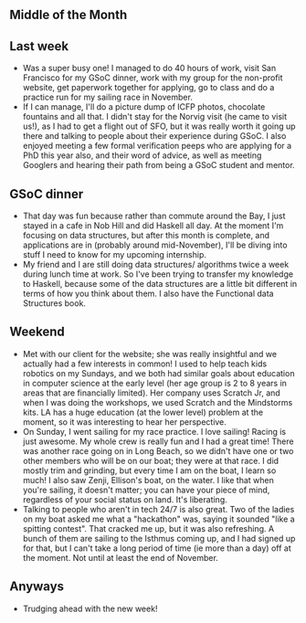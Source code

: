 ## Middle of the Month

## Last week
- Was a super busy one! I managed to do 40 hours of work, visit San Francisco for my GSoC dinner, work with my group
  for the non-profit website, get paperwork together for applying, go to class and do a practice run for my sailing race in November.
- If I can manage, I'll do a picture dump of ICFP photos, chocolate fountains and all that. I didn't stay for the Norvig
  visit (he came to visit us!), as I had to get a flight out of SFO, but it was really worth it going up there and talking to people about
  their experience during GSoC. I also enjoyed meeting a few formal verification peeps who are applying for a PhD this year
  also, and their word of advice, as well as meeting Googlers and hearing their path from being a GSoC student and mentor.
  
## GSoC dinner
- That day was fun because rather than commute around the Bay, I just stayed in a cafe in Nob Hill and did Haskell all day.
  At the moment I'm focusing on data structures, but after this month is complete, and applications are in (probably around
  mid-November), I'll be diving into stuff I need to know for my upcoming internship.
- My friend and I are still doing data structures/ algorithms twice a week during lunch time at work. So I've been trying 
  to transfer my knowledge to Haskell, because some of the data structures are a little bit different in terms of how you
  think about them. I also have the Functional data Structures book.

## Weekend

- Met with our client for the website; she was really insightful and we actually had a few interests in common! I used to 
  help teach kids robotics on my Sundays, and we both had similar goals about education in computer science at the early
  level (her age group is 2 to 8 years in areas that are financially limited). Her company uses Scratch Jr, and when I was
  doing the workshops, we used Scratch and the Mindstorms kits. LA has a huge education (at the lower level) problem at the moment,
  so it was interesting to hear her perspective.
- On Sunday, I went sailing for my race practice. I love sailing! Racing is just awesome. My whole crew is really fun and I 
  had a great time! There was another race going on in Long Beach, so we didn't have one or two other members who will be on
  our boat; they were at that race. I did mostly trim and grinding, but every time I am on the boat, I learn so much!
  I also saw Zenji, Ellison's boat, on the water. I like that when you're sailing, it doesn't matter; you can have your piece 
  of mind, regardless of your social status on land. It's liberating. 
- Talking to people who aren't in tech 24/7 is also great. Two of the ladies on my boat asked me what a "hackathon" was,
  saying it sounded "like a spitting contest". That cracked me up, but it was also refreshing. A bunch of them are sailing
  to the Isthmus coming up, and I had signed up for that, but I can't take a long period of time (ie more than a day) off
  at the moment. Not until at least the end of November.
  
## Anyways
- Trudging ahead with the new week!
  



